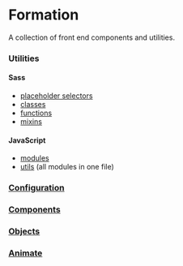 # Formation

A collection of front end components and utilities.

### Utilities

#### Sass
* [placeholder selectors](/src/utils/atomic/_props.scss)
* [classes](/src/utils/atomic/_classes.scss)
* [functions](/src/utils/functions)
* [mixins](/src/utils/mixins)

#### JavaScript
  * [modules](/src/utils/modules)
  * [utils](/src/utils/utils.js) (all modules in one file)

### [Configuration](/src/config)

### [Components](/src/components)

### [Objects](/src/objects)

### [Animate](/src/animate)

